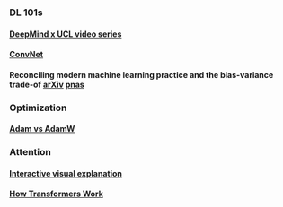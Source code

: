 ### DL 101s

#### [DeepMind x UCL video series](https://www.youtube.com/playlist?list=PLqYmG7hTraZCDxZ44o4p3N5Anz3lLRVZF)

#### [ConvNet](https://cs231n.github.io/convolutional-networks/)

#### Reconciling modern machine learning practice and the bias-variance trade-of [arXiv](https://arxiv.org/pdf/1812.11118.pdf) [pnas](https://www.pnas.org/content/pnas/116/32/15849.full.pdf)

### Optimization

#### [Adam vs AdamW](https://towardsdatascience.com/why-adamw-matters-736223f31b5d)

### Attention

#### [Interactive visual explanation](https://distill.pub/2016/augmented-rnns/#neural-turing-machines)
#### [How Transformers Work](https://towardsdatascience.com/transformers-141e32e69591)

